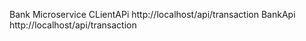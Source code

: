 

Bank Microservice
CLientAPi http://localhost/api/transaction
BankApi http://localhost/api/transaction